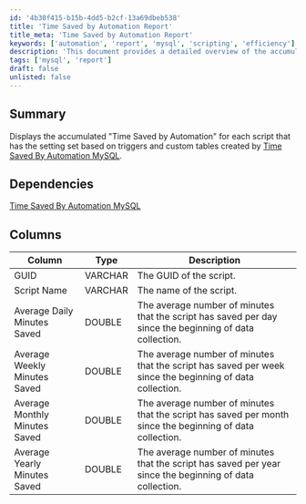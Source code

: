 ```yaml
---
id: '4b30f415-b15b-4dd5-b2cf-13a69dbeb538'
title: 'Time Saved by Automation Report'
title_meta: 'Time Saved by Automation Report'
keywords: ['automation', 'report', 'mysql', 'scripting', 'efficiency']
description: 'This document provides a detailed overview of the accumulated "Time Saved by Automation" for scripts configured with specific triggers and custom tables. It includes dependencies, a breakdown of relevant columns, and how to interpret the data for improved efficiency and performance in automation tasks.'
tags: ['mysql', 'report']
draft: false
unlisted: false
---
```

## Summary

Displays the accumulated "Time Saved by Automation" for each script that has the setting set based on triggers and custom tables created by [Time Saved By Automation MySQL](https://proval.itglue.com/DOC-5078775-7142807).

## Dependencies

[Time Saved By Automation MySQL](https://proval.itglue.com/DOC-5078775-7142807)

## Columns

| Column                          | Type    | Description                                                                                           |
|---------------------------------|---------|-------------------------------------------------------------------------------------------------------|
| GUID                            | VARCHAR | The GUID of the script.                                                                               |
| Script Name                    | VARCHAR | The name of the script.                                                                                |
| Average Daily Minutes Saved     | DOUBLE  | The average number of minutes that the script has saved per day since the beginning of data collection. |
| Average Weekly Minutes Saved     | DOUBLE  | The average number of minutes that the script has saved per week since the beginning of data collection. |
| Average Monthly Minutes Saved     | DOUBLE  | The average number of minutes that the script has saved per month since the beginning of data collection. |
| Average Yearly Minutes Saved      | DOUBLE  | The average number of minutes that the script has saved per year since the beginning of data collection. |













